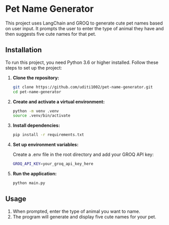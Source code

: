 # Pet Name Generator

This project uses LangChain and GROQ to generate cute pet names based on user input. It prompts the user to enter the type of animal they have and then suggests five cute names for that pet.

## Installation

To run this project, you need Python 3.6 or higher installed. Follow these steps to set up the project:

1. **Clone the repository:**

   ```bash
   git clone https://github.com/uditi1002/pet-name-generator.git
   cd pet-name-generator
   
2. **Create and activate a virtual environment:**
   
   ```bash
   python -m venv .venv
   source .venv/bin/activate

3. **Install dependencies:**

   ```bash
   pip install -r requirements.txt
   
4. **Set up environment variables:**
   
   Create a .env file in the root directory and add your GROQ API key:

   ```bash
   GROQ_API_KEY=your_groq_api_key_here
   
5. **Run the application:**
    
   ```bash
   python main.py
   
## Usage 
1. When prompted, enter the type of animal you want to name.
2. The program will generate and display five cute names for your pet.
